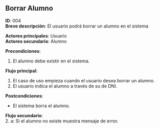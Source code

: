 ## Borrar Alumno  
**ID**: 004  
**Breve descripción**: El usuario podrá borrar un alumno en el sistema  

  **Actores principales**: Usuario  
**Actores secundario**: Alumno  

  **Precondiciones**:  
  1. El alumno debe existir en el sistema.  


  **Flujo principal**:  
  1. El caso de uso empieza cuando el usuario desea borrar un alumno.  
  2. El usuario indica el alumno a través de su de DNI.  


  **Postcondiciones**:  
  * El sistema borra el alumno.  


  **Flujo secundario**:  
  2. a: Si el alumno no existe muestra mensaje de error.
